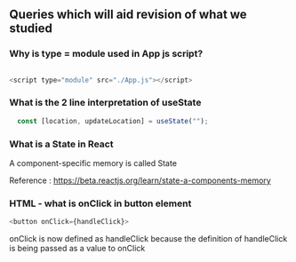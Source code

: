 ## Queries which will aid revision of what we studied


### Why is type = module used in App js script?
```javascript

<script type="module" src="./App.js"></script>
```

### What is the 2 line interpretation of useState
```javascript
  const [location, updateLocation] = useState("");

```

### What is a State in React
A component-specific memory is called State


Reference : https://beta.reactjs.org/learn/state-a-components-memory 

### HTML - what is onClick in button element
```javascript
<button onClick={handleClick}> 

```
onClick is now defined as handleClick because the definition of handleClick is being passed as a value to onClick

